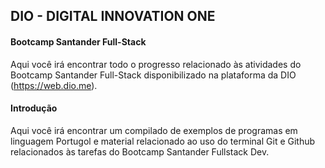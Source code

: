 ## **DIO - DIGITAL INNOVATION ONE**



#### **Bootcamp Santander Full-Stack**

Aqui você irá encontrar todo o progresso relacionado às atividades do Bootcamp Santander Full-Stack disponibilizado na plataforma da DIO (https://web.dio.me).

#### Introdução

Aqui você irá encontrar um compilado de exemplos de programas em linguagem Portugol e material relacionado ao uso do terminal Git e Github relacionados às tarefas do Bootcamp Santander Fullstack Dev. 
